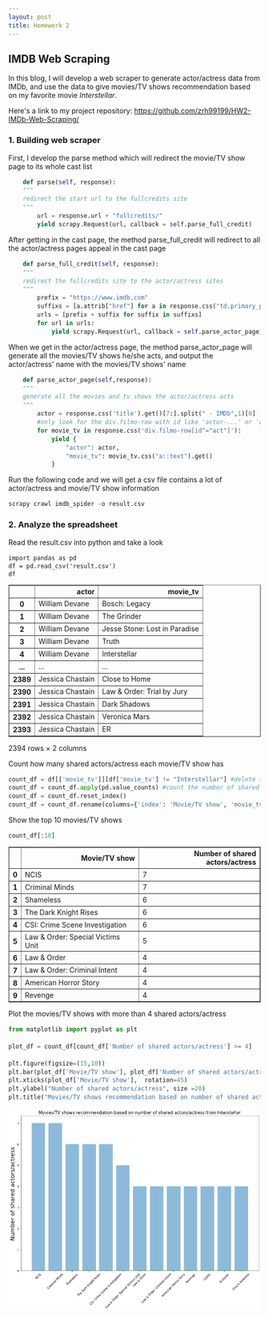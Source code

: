 ```yaml
---
layout: post
title: Homework 2 
---
```

## IMDB Web Scraping

In this blog, I will develop a web scraper to generate actor/actress data from IMDb, and use the data to give movies/TV shows recommendation based on my favorite movie *Interstellar*.

Here's a link to my project repository: https://github.com/zrh99199/HW2-IMDb-Web-Scraping/

### 1. Building web scraper

First, I develop the parse method which will redirect the movie/TV show page to its whole cast list
```python
    def parse(self, response):
    """
    redirect the start url to the fullcredits site
    """
        url = response.url + "fullcredits/"
        yield scrapy.Request(url, callback = self.parse_full_credit)
```

After getting in the cast page, the method parse_full_credit will redirect to all the actor/actress pages appeal in the cast page
```python
    def parse_full_credit(self, response):
    """
    redirect the fullcredits site to the actor/actress sites
    """
        prefix = "https://www.imdb.com"
        suffixs = [a.attrib["href"] for a in response.css("td.primary_photo a")]
        urls = [prefix + suffix for suffix in suffixs]
        for url in urls:
            yield scrapy.Request(url, callback = self.parse_actor_page)
```

When we get in the actor/actress page, the method parse_actor_page will generate all the movies/TV shows he/she acts, and output the actor/actress' name with the movies/TV shows' name
```python
    def parse_actor_page(self,response):
    """
    generate all the movies and tv shows the actor/actress acts
    """
        actor = response.css('title').get()[7:].split(" - IMDb",1)[0]
        #only look for the div.filmo-row with id like 'actor-...' or 'actress-...'
        for movie_tv in response.css('div.filmo-row[id^="act"]'):
            yield {
                "actor": actor,
                "movie_tv": movie_tv.css("a::text").get()
            }
```

Run the following code and we will get a csv file contains a lot of actor/actress and movie/TV show information
```python
scrapy crawl imdb_spider -o result.csv
```

### 2. Analyze the spreadsheet

Read the result.csv into python and take a look
```pyton
import pandas as pd
df = pd.read_csv('result.csv')
df
```

<div>
<style scoped>
    .dataframe tbody tr th:only-of-type {
        vertical-align: middle;
    }

    .dataframe tbody tr th {
        vertical-align: top;
    }

    .dataframe thead th {
        text-align: right;
    }
</style>
<table border="1" class="dataframe">
  <thead>
    <tr style="text-align: right;">
      <th></th>
      <th>actor</th>
      <th>movie_tv</th>
    </tr>
  </thead>
  <tbody>
    <tr>
      <th>0</th>
      <td>William Devane</td>
      <td>Bosch: Legacy</td>
    </tr>
    <tr>
      <th>1</th>
      <td>William Devane</td>
      <td>The Grinder</td>
    </tr>
    <tr>
      <th>2</th>
      <td>William Devane</td>
      <td>Jesse Stone: Lost in Paradise</td>
    </tr>
    <tr>
      <th>3</th>
      <td>William Devane</td>
      <td>Truth</td>
    </tr>
    <tr>
      <th>4</th>
      <td>William Devane</td>
      <td>Interstellar</td>
    </tr>
    <tr>
      <th>...</th>
      <td>...</td>
      <td>...</td>
    </tr>
    <tr>
      <th>2389</th>
      <td>Jessica Chastain</td>
      <td>Close to Home</td>
    </tr>
    <tr>
      <th>2390</th>
      <td>Jessica Chastain</td>
      <td>Law &amp; Order: Trial by Jury</td>
    </tr>
    <tr>
      <th>2391</th>
      <td>Jessica Chastain</td>
      <td>Dark Shadows</td>
    </tr>
    <tr>
      <th>2392</th>
      <td>Jessica Chastain</td>
      <td>Veronica Mars</td>
    </tr>
    <tr>
      <th>2393</th>
      <td>Jessica Chastain</td>
      <td>ER</td>
    </tr>
  </tbody>
</table>
<p>2394 rows × 2 columns</p>
</div>

Count how many shared actors/actress each movie/TV show has
```python
count_df = df[['movie_tv']][df['movie_tv'] != "Interstellar"] #delete the row with movie_tv name is Interstellar
count_df = count_df.apply(pd.value_counts) #count the number of shared actors/actress
count_df = count_df.reset_index()
count_df = count_df.rename(columns={'index': 'Movie/TV show', 'movie_tv': 'Number of shared actors/actress'})
```

Show the top 10 movies/TV shows
```python
count_df[:10]
```

<div>
<style scoped>
    .dataframe tbody tr th:only-of-type {
        vertical-align: middle;
    }

    .dataframe tbody tr th {
        vertical-align: top;
    }

    .dataframe thead th {
        text-align: right;
    }
</style>
<table border="1" class="dataframe">
  <thead>
    <tr style="text-align: right;">
      <th></th>
      <th>Movie/TV show</th>
      <th>Number of shared actors/actress</th>
    </tr>
  </thead>
  <tbody>
    <tr>
      <th>0</th>
      <td>NCIS</td>
      <td>7</td>
    </tr>
    <tr>
      <th>1</th>
      <td>Criminal Minds</td>
      <td>7</td>
    </tr>
    <tr>
      <th>2</th>
      <td>Shameless</td>
      <td>6</td>
    </tr>
    <tr>
      <th>3</th>
      <td>The Dark Knight Rises</td>
      <td>6</td>
    </tr>
    <tr>
      <th>4</th>
      <td>CSI: Crime Scene Investigation</td>
      <td>6</td>
    </tr>
    <tr>
      <th>5</th>
      <td>Law &amp; Order: Special Victims Unit</td>
      <td>5</td>
    </tr>
    <tr>
      <th>6</th>
      <td>Law &amp; Order</td>
      <td>4</td>
    </tr>
    <tr>
      <th>7</th>
      <td>Law &amp; Order: Criminal Intent</td>
      <td>4</td>
    </tr>
    <tr>
      <th>8</th>
      <td>American Horror Story</td>
      <td>4</td>
    </tr>
    <tr>
      <th>9</th>
      <td>Revenge</td>
      <td>4</td>
    </tr>
  </tbody>
</table>
</div>


Plot the movies/TV shows with more than 4 shared actors/actress
```python
from matplotlib import pyplot as plt

plot_df = count_df[count_df['Number of shared actors/actress'] >= 4]

plt.figure(figsize=(15,10))
plt.bar(plot_df['Movie/TV show'], plot_df['Number of shared actors/actress'], align='center', alpha=0.5)
plt.xticks(plot_df['Movie/TV show'],  rotation=45)
plt.ylabel("Number of shared actors/actress", size =20)
plt.title("Movies/TV shows recommendation based on number of shared actors/actress from $\it{Interstellar}$", size = 15)
```

![hw2_img1.png](/images/hw2_img1.png)